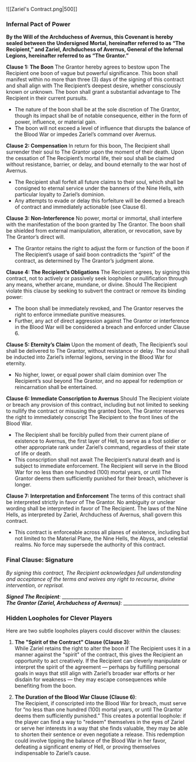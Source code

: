 ![[Zariel's Contract.png|500]]
### **Infernal Pact of Power**

**By the Will of the Archduchess of Avernus, this Covenant is hereby sealed between the Undersigned Mortal, hereinafter referred to as “The Recipient,” and **Zariel, Archduchess of Avernus, General of the Infernal Legions**, hereinafter referred to as “The Grantor.”**

**Clause 1: The Boon**
The Grantor hereby agrees to bestow upon The Recipient one boon of vague but powerful significance. This boon shall manifest within no more than three (3) days of the signing of this contract and shall align with The Recipient’s deepest desire, whether consciously known or unknown. The boon shall grant a substantial advantage to The Recipient in their current pursuits.

- The nature of the boon shall be at the sole discretion of The Grantor, though its impact shall be of notable consequence, either in the form of power, influence, or material gain.
- The boon will not exceed a level of influence that disrupts the balance of the Blood War or impedes Zariel’s command over Avernus.

**Clause 2: Compensation**
In return for this boon, The Recipient shall surrender their soul to The Grantor upon the moment of their death. Upon the cessation of The Recipient’s mortal life, their soul shall be claimed without resistance, barrier, or delay, and bound eternally to the war host of Avernus.

- The Recipient shall forfeit all future claims to their soul, which shall be consigned to eternal service under the banners of the Nine Hells, with particular loyalty to Zariel’s dominion.
- Any attempts to evade or delay this forfeiture will be deemed a breach of contract and immediately actionable (see Clause 6).

**Clause 3: Non-Interference**
No power, mortal or immortal, shall interfere with the manifestation of the boon granted by The Grantor. The boon shall be shielded from external manipulation, alteration, or revocation, save by The Grantor’s direct will.

- The Grantor retains the right to adjust the form or function of the boon if The Recipient’s usage of said boon contradicts the “spirit” of the contract, as determined by The Grantor’s judgment alone.

**Clause 4: The Recipient’s Obligations**
The Recipient agrees, by signing this contract, not to actively or passively seek loopholes or nullification through any means, whether arcane, mundane, or divine. Should The Recipient violate this clause by seeking to subvert the contract or remove its binding power:

- The boon shall be immediately revoked, and The Grantor reserves the right to enforce immediate punitive measures.
- Further, any act of direct aggression against The Grantor or interference in the Blood War will be considered a breach and enforced under Clause 6.

**Clause 5: Eternity’s Claim**
Upon the moment of death, The Recipient’s soul shall be delivered to The Grantor, without resistance or delay. The soul shall be inducted into Zariel’s infernal legions, serving in the Blood War for eternity.

- No higher, lower, or equal power shall claim dominion over The Recipient’s soul beyond The Grantor, and no appeal for redemption or reincarnation shall be entertained.

**Clause 6: Immediate Conscription to Avernus**
Should The Recipient violate or breach any provision of this contract, including but not limited to seeking to nullify the contract or misusing the granted boon, The Grantor reserves the right to immediately conscript The Recipient to the front lines of the Blood War.

- The Recipient shall be forcibly pulled from their current plane of existence to Avernus, the first layer of Hell, to serve as a foot soldier or other appropriate rank under Zariel’s command, regardless of their state of life or death.
- This conscription shall not await The Recipient’s natural death and is subject to immediate enforcement. The Recipient will serve in the Blood War for no less than one hundred (100) mortal years, or until The Grantor deems them sufficiently punished for their breach, whichever is longer.

**Clause 7: Interpretation and Enforcement**
The terms of this contract shall be interpreted strictly in favor of The Grantor. No ambiguity or unclear wording shall be interpreted in favor of The Recipient. The laws of the Nine Hells, as interpreted by Zariel, Archduchess of Avernus, shall govern this contract.

- This contract is enforceable across all planes of existence, including but not limited to the Material Plane, the Nine Hells, the Abyss, and celestial realms. No force may supersede the authority of this contract.

### **Final Clause: Signature**
*By signing this contract, The Recipient acknowledges full understanding and acceptance of the terms and waives any right to recourse, divine intervention, or reprisal.*

***Signed***
***The Recipient**: __________________________*  
***The Grantor (Zariel, Archduchess of Avernus)**:* ____________________________

### **Hidden Loopholes for Clever Players**

Here are two subtle loopholes players could discover within the clauses:

1. **The "Spirit of the Contract" Clause (Clause 3)**:  
   While Zariel retains the right to alter the boon if The Recipient uses it in a manner against the "spirit" of the contract, this gives the Recipient an opportunity to act creatively. If the Recipient can cleverly manipulate or interpret the spirit of the agreement — perhaps by fulfilling personal goals in ways that still align with Zariel’s broader war efforts or her disdain for weakness — they may escape consequences while benefiting from the boon.

2. **The Duration of the Blood War Clause (Clause 6)**:  
   The Recipient, if conscripted into the Blood War for breach, must serve for “no less than one hundred (100) mortal years, or until The Grantor deems them sufficiently punished.” This creates a potential loophole: if the player can find a way to "redeem" themselves in the eyes of Zariel or serve her interests in a way that she finds valuable, they may be able to shorten their sentence or even negotiate a release. This redemption could involve tipping the balance of the Blood War in her favor, defeating a significant enemy of Hell, or proving themselves indispensable to Zariel’s cause.